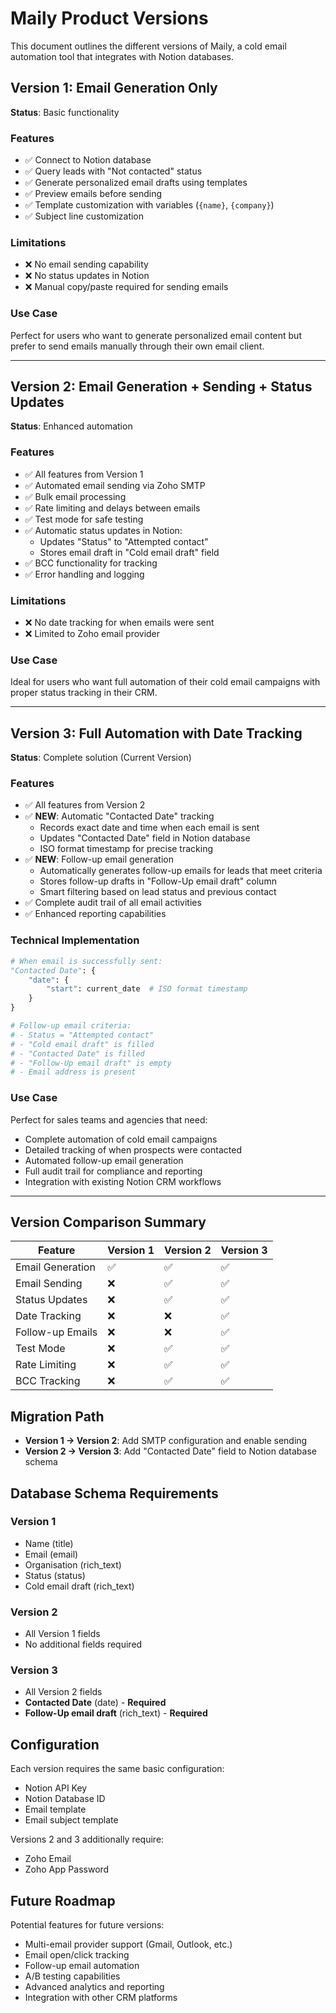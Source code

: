 # Maily Product Versions

This document outlines the different versions of Maily, a cold email automation tool that integrates with Notion databases.

## Version 1: Email Generation Only
**Status**: Basic functionality

### Features
- ✅ Connect to Notion database
- ✅ Query leads with "Not contacted" status
- ✅ Generate personalized email drafts using templates
- ✅ Preview emails before sending
- ✅ Template customization with variables (`{name}`, `{company}`)
- ✅ Subject line customization

### Limitations
- ❌ No email sending capability
- ❌ No status updates in Notion
- ❌ Manual copy/paste required for sending emails

### Use Case
Perfect for users who want to generate personalized email content but prefer to send emails manually through their own email client.

---

## Version 2: Email Generation + Sending + Status Updates
**Status**: Enhanced automation

### Features
- ✅ All features from Version 1
- ✅ Automated email sending via Zoho SMTP
- ✅ Bulk email processing
- ✅ Rate limiting and delays between emails
- ✅ Test mode for safe testing
- ✅ Automatic status updates in Notion:
  - Updates "Status" to "Attempted contact"
  - Stores email draft in "Cold email draft" field
- ✅ BCC functionality for tracking
- ✅ Error handling and logging

### Limitations
- ❌ No date tracking for when emails were sent
- ❌ Limited to Zoho email provider

### Use Case
Ideal for users who want full automation of their cold email campaigns with proper status tracking in their CRM.

---

## Version 3: Full Automation with Date Tracking
**Status**: Complete solution (Current Version)

### Features
- ✅ All features from Version 2
- ✅ **NEW**: Automatic "Contacted Date" tracking
  - Records exact date and time when each email is sent
  - Updates "Contacted Date" field in Notion database
  - ISO format timestamp for precise tracking
- ✅ **NEW**: Follow-up email generation
  - Automatically generates follow-up emails for leads that meet criteria
  - Stores follow-up drafts in "Follow-Up email draft" column
  - Smart filtering based on lead status and previous contact
- ✅ Complete audit trail of all email activities
- ✅ Enhanced reporting capabilities

### Technical Implementation
```python
# When email is successfully sent:
"Contacted Date": {
    "date": {
        "start": current_date  # ISO format timestamp
    }
}

# Follow-up email criteria:
# - Status = "Attempted contact"
# - "Cold email draft" is filled
# - "Contacted Date" is filled
# - "Follow-Up email draft" is empty
# - Email address is present
```

### Use Case
Perfect for sales teams and agencies that need:
- Complete automation of cold email campaigns
- Detailed tracking of when prospects were contacted
- Automated follow-up email generation
- Full audit trail for compliance and reporting
- Integration with existing Notion CRM workflows

---

## Version Comparison Summary

| Feature | Version 1 | Version 2 | Version 3 |
|---------|-----------|-----------|-----------|
| Email Generation | ✅ | ✅ | ✅ |
| Email Sending | ❌ | ✅ | ✅ |
| Status Updates | ❌ | ✅ | ✅ |
| Date Tracking | ❌ | ❌ | ✅ |
| Follow-up Emails | ❌ | ❌ | ✅ |
| Test Mode | ❌ | ✅ | ✅ |
| Rate Limiting | ❌ | ✅ | ✅ |
| BCC Tracking | ❌ | ✅ | ✅ |

## Migration Path

- **Version 1 → Version 2**: Add SMTP configuration and enable sending
- **Version 2 → Version 3**: Add "Contacted Date" field to Notion database schema

## Database Schema Requirements

### Version 1
- Name (title)
- Email (email)
- Organisation (rich_text)
- Status (status)
- Cold email draft (rich_text)

### Version 2
- All Version 1 fields
- No additional fields required

### Version 3
- All Version 2 fields
- **Contacted Date** (date) - **Required**
- **Follow-Up email draft** (rich_text) - **Required**

## Configuration

Each version requires the same basic configuration:
- Notion API Key
- Notion Database ID
- Email template
- Email subject template

Versions 2 and 3 additionally require:
- Zoho Email
- Zoho App Password

## Future Roadmap

Potential features for future versions:
- Multi-email provider support (Gmail, Outlook, etc.)
- Email open/click tracking
- Follow-up email automation
- A/B testing capabilities
- Advanced analytics and reporting
- Integration with other CRM platforms 